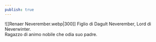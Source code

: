 ```yaml
---
publish: true
---
```

![[Renaer Neverember.webp|300]]
Figlio di Dagult Neverember, Lord di Neverwinter.  
Ragazzo di animo nobile che odia suo padre.